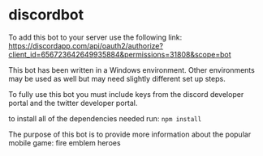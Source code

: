 # discordbot

To add this bot to your server use the following link:
https://discordapp.com/api/oauth2/authorize?client_id=656723642649935884&permissions=31808&scope=bot

This bot has been written in a Windows environment. Other environments may be used as well but may need slightly different set up steps.

To fully use this bot you must include keys from the discord developer portal and the twitter developer portal.

to install all of the dependencies needed run:
`npm install`


The purpose of this bot is to provide more information about the popular mobile game: fire emblem heroes